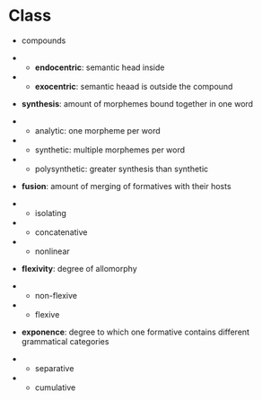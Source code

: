 # Class

- compounds
- - __endocentric__: semantic head inside
- - __exocentric__: semantic heaad is outside the compound

- __synthesis__: amount of morphemes bound together in one word
- - analytic: one morpheme per word
- - synthetic: multiple morphemes per word
- - polysynthetic: greater synthesis than synthetic
- __fusion__: amount of merging of formatives with their hosts
- - isolating
- - concatenative
- - nonlinear
- __flexivity__: degree of allomorphy
- - non-flexive
- - flexive
- __exponence__: degree to which one formative contains different grammatical categories
- - separative
- - cumulative
